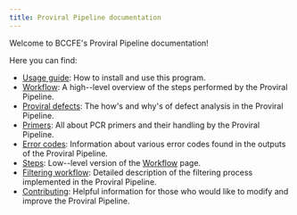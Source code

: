 ```yaml
---
title: Proviral Pipeline documentation
---
```


Welcome to BCCFE's Proviral Pipeline documentation!

Here you can find:

- [Usage guide](introduction.html): How to install and use this program.
- [Workflow](workflow.html): A high--level overview of the steps performed by the Proviral Pipeline.
- [Proviral defects](defects.html): The how's and why's of defect analysis in the Proviral Pipeline.
- [Primers](primers.html): All about PCR primers and their handling by the Proviral Pipeline.
- [Error codes](errors.html): Information about various error codes found in the outputs of the Proviral Pipeline.
- [Steps](steps.html): Low--level version of the [Workflow](workflow.html) page.
- [Filtering workflow](filtering.html): Detailed description of the filtering process implemented in the Proviral Pipeline.
- [Contributing](contributing.html): Helpful information for those who would like to modify and improve the Proviral Pipeline.
